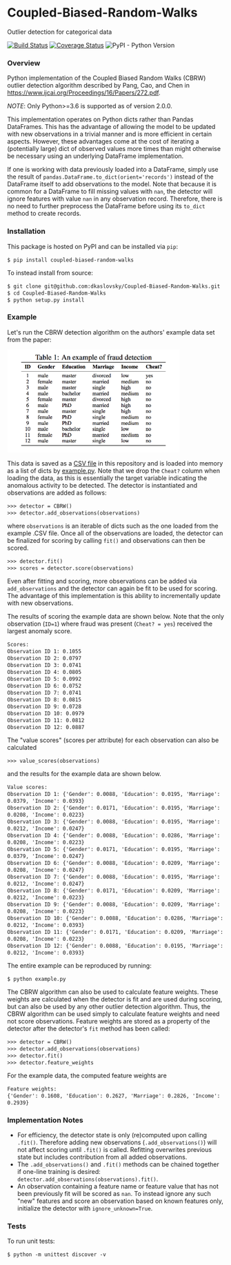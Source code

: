 # Coupled-Biased-Random-Walks
Outlier detection for categorical data

[![Build Status](https://travis-ci.org/dkaslovsky/Coupled-Biased-Random-Walks.svg?branch=master)](https://travis-ci.org/dkaslovsky/Coupled-Biased-Random-Walks)
[![Coverage Status](https://coveralls.io/repos/github/dkaslovsky/Coupled-Biased-Random-Walks/badge.svg?branch=master)](https://coveralls.io/github/dkaslovsky/Coupled-Biased-Random-Walks?branch=master)
![PyPI - Python Version](https://img.shields.io/pypi/pyversions/Coupled-Biased-Random-Walks)

### Overview
Python implementation of the Coupled Biased Random Walks (CBRW) outlier detection algorithm described by Pang, Cao, and Chen in https://www.ijcai.org/Proceedings/16/Papers/272.pdf.

_NOTE_: Only Python>=3.6 is supported as of version 2.0.0.

This implementation operates on Python dicts rather than Pandas DataFrames.  This has the advantage of allowing the model to be updated with new observations in a trivial manner and is more efficient in certain aspects.  However, these advantages come at the cost of iterating a (potentially large) dict of observed values more times than might otherwise be necessary using an underlying DataFrame implementation.

If one is working with data previously loaded into a DataFrame, simply use the result of `pandas.DataFrame.to_dict(orient='records')` instead of the DataFrame itself to add observations to the model.  Note that because it is common for a DataFrame to fill missing values with `nan`, the detector will ignore features with value `nan` in any observation record.  Therefore, there is no need to further preprocess the DataFrame before using its `to_dict` method to create records.

### Installation
This package is hosted on PyPI and can be installed via `pip`:
```
$ pip install coupled-biased-random-walks
```
To instead install from source:
```
$ git clone git@github.com:dkaslovsky/Coupled-Biased-Random-Walks.git
$ cd Coupled-Biased-Random-Walks
$ python setup.py install
```

### Example
Let's run the CBRW detection algorithm on the authors' example data set from the paper:

<img src="./img/example_table.png" width="400">

This data is saved as a [CSV file](./data/CBRW_paper_example.csv) in this repository and is loaded into memory as a list of dicts by [example.py](./example.py).  Note that we drop the `Cheat?` column when loading the data, as this is essentially the target variable indicating the anomalous activity to be detected.  The detector is instantiated and observations are added as follows:
```
>>> detector = CBRW()
>>> detector.add_observations(observations)
```
where `observations` is an iterable of dicts such as the one loaded from the example .CSV file.  Once all of the observations are loaded, the detector can be finalized for scoring by calling `fit()` and observations can then be scored.
```
>>> detector.fit()
>>> scores = detector.score(observations)
```
Even after fitting and scoring, more observations can be added via `add_observations` and the detector can again be fit to be used for scoring.  The advantage of this implementation is this ability to incrementally update with new observations.

The results of scoring the example data are shown below.  Note that the only observation (`ID=1`) where fraud was present (`Cheat? = yes`) received the largest anomaly score.
```
Scores:
Observation ID 1: 0.1055
Observation ID 2: 0.0797
Observation ID 3: 0.0741
Observation ID 4: 0.0805
Observation ID 5: 0.0992
Observation ID 6: 0.0752
Observation ID 7: 0.0741
Observation ID 8: 0.0815
Observation ID 9: 0.0728
Observation ID 10: 0.0979
Observation ID 11: 0.0812
Observation ID 12: 0.0887
```

The "value scores" (scores per attribute) for each observation can also be calculated
```
>>> value_scores(observations)
```
and the results for the example data are shown below.
```
Value scores:
Observation ID 1: {'Gender': 0.0088, 'Education': 0.0195, 'Marriage': 0.0379, 'Income': 0.0393}
Observation ID 2: {'Gender': 0.0171, 'Education': 0.0195, 'Marriage': 0.0208, 'Income': 0.0223}
Observation ID 3: {'Gender': 0.0088, 'Education': 0.0195, 'Marriage': 0.0212, 'Income': 0.0247}
Observation ID 4: {'Gender': 0.0088, 'Education': 0.0286, 'Marriage': 0.0208, 'Income': 0.0223}
Observation ID 5: {'Gender': 0.0171, 'Education': 0.0195, 'Marriage': 0.0379, 'Income': 0.0247}
Observation ID 6: {'Gender': 0.0088, 'Education': 0.0209, 'Marriage': 0.0208, 'Income': 0.0247}
Observation ID 7: {'Gender': 0.0088, 'Education': 0.0195, 'Marriage': 0.0212, 'Income': 0.0247}
Observation ID 8: {'Gender': 0.0171, 'Education': 0.0209, 'Marriage': 0.0212, 'Income': 0.0223}
Observation ID 9: {'Gender': 0.0088, 'Education': 0.0209, 'Marriage': 0.0208, 'Income': 0.0223}
Observation ID 10: {'Gender': 0.0088, 'Education': 0.0286, 'Marriage': 0.0212, 'Income': 0.0393}
Observation ID 11: {'Gender': 0.0171, 'Education': 0.0209, 'Marriage': 0.0208, 'Income': 0.0223}
Observation ID 12: {'Gender': 0.0088, 'Education': 0.0195, 'Marriage': 0.0212, 'Income': 0.0393}
```

The entire example can be reproduced by running:
```
$ python example.py
```

The CBRW algorithm can also be used to calculate feature weights.  These weights are calculated when the detector is fit and are used during scoring, but can also be used by any other outlier detection algorithm.  Thus, the CBRW algorithm can be used simply to calculate feature weights and need not score observations.  Feature weights are stored as a property of the detector after the detector's `fit` method has been called:
```
>>> detector = CBRW()
>>> detector.add_observations(observations)
>>> detector.fit()
>>> detector.feature_weights
```
For the example data, the computed feature weights are
```
Feature weights:
{'Gender': 0.1608, 'Education': 0.2627, 'Marriage': 0.2826, 'Income': 0.2939}
```

### Implementation Notes
- For efficiency, the detector state is only (re)computed upon calling `.fit()`.  Therefore adding new observations (`.add_observations()`) will not affect scoring until `.fit()` is called.  Refitting overwrites previous state but includes contribution from all added observations.
- The `.add_observations()` and `.fit()` methods can be chained together if one-line training is desired: `detector.add_observations(observations).fit()`.
- An observation containing a feature name or feature value that has not been previously fit will be scored as `nan`.  To instead ignore any such "new" features and score an observation based on known features only, initialize the detector with `ignore_unknown=True`.

### Tests
To run unit tests:
```
$ python -m unittest discover -v
```
